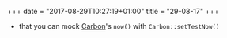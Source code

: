+++
date = "2017-08-29T10:27:19+01:00"
title = "29-08-17"
+++

* that you can mock [Carbon](http://carbon.nesbot.com/docs/)'s `now()` with `Carbon::setTestNow()`

